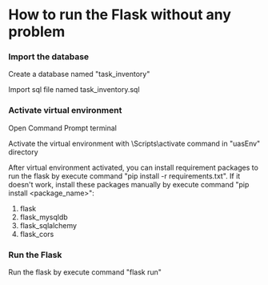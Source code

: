 # How to run the Flask without any problem


### Import the database
Create a database named "task_inventory"

Import sql file named task_inventory.sql

### Activate virtual environment
Open Command Prompt terminal

Activate the virtual environment with \Scripts\activate command in "uasEnv" directory

After virtual environment activated, you can install requirement packages to run the flask by execute command "pip install -r requirements.txt". If it doesn't work, install these packages manually by execute command "pip install <package_name>":
1. flask
2. flask_mysqldb
3. flask_sqlalchemy
4. flask_cors

### Run the Flask
Run the flask by execute command "flask run"
